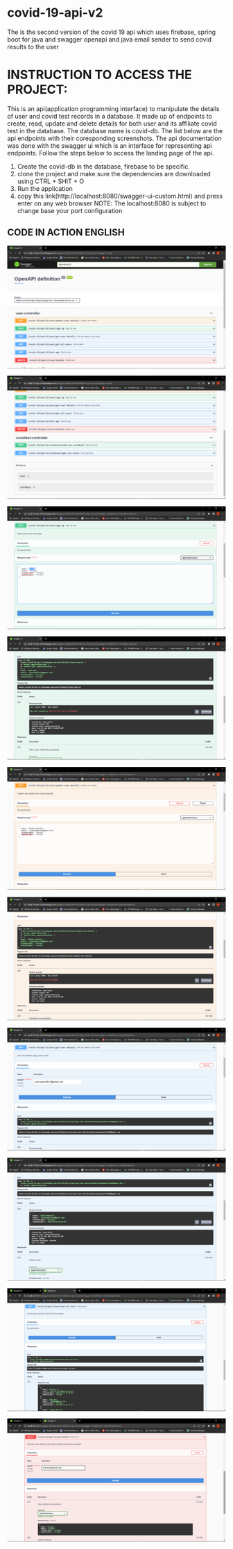 # covid-19-api-v2
The is the second version of the covid 19 api which uses firebase, spring boot for java and swagger openapi and java email sender to send covid results to the user

# INSTRUCTION TO ACCESS THE PROJECT:
This is an api(application programming interface) to manipulate the details of user and covid test records in a database. It made up of endpoints to create, read, update and delete details for both user and its affiliate covid test in the database. The database name is covid-db. The list below are the api endpoints with their coresponding screenshots. The api documentation was done with the swagger ui which is an interface for representing api endpoints.
Follow the steps below to access the landing page of the api.
1. Create the covid-db in the database, firebase to be specific.
2. clone the project and make sure the dependencies are downloaded using CTRL + SHIT + O
3. Run the application
4. copy this link(http://localhost:8080/swagger-ui-custom.html) and press enter on any web browser
NOTE: The localhost:8080 is subject to change base your port configuration

## CODE IN ACTION ENGLISH
![LANDING PAGE](/codeImages/landingPage.png)

![LANDING PAGE](/codeImages/landingPageCont'd.png)

![STORE USER ENDPOINT](/codeImages/storePage.png)

![STORE USER ENDPOINT CONT'D](/codeImages/storePageCont'd.png)

![UPDATE USER DETAILS ENDPOINT](/codeImages/updatePage.png)

![UPDATE USER DETAILS ENDPOINT CONT'D](/codeImages/updatePageCont'd.png)

![GET USER DETAILS BY EMAIL ENDPOINT](/codeImages/getUserDetailsByEmail.png)

![GET USER DETAILS BY EMAIL ENDPOINT CONT'D](/codeImages/getUserDetailsByEmailCont'd.png)

![GET ALL USERS ENDPOINT](/codeImages/getAllUsersAndDetails.png)

![DELETE USER BY EMAIL ENDPOINT](/codeImages/deleteUserDetailsByEmail.png)

